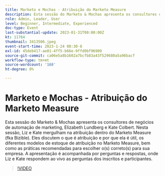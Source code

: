 ```yaml
---
title: Marketo e Mochas - Atribuição do Marketo Measure
description: Esta sessão do Marketo & Mochas apresenta os consultores de negócios de automação de marketing, Elizabeth Lundberg e Kate Colbert. Nesta sessão, Liz e Kate mergulham na atribuição dentro do Marketo Measure (fka Bizible). Eles discutem o que é atribuição e por que ela é útil, os diferentes modelos de estoque de atribuição no Marketo Measure, bem como as práticas recomendadas para escolher o(s) correto(s) para sua empresa. A apresentação é acompanhada por perguntas e respostas, onde Liz e Kate respondem ao vivo as perguntas dos inscritos e participantes.
role: Admin, Leader, User
level: Beginner, Intermediate, Experienced
doc-type: Event
last-substantial-update: 2023-01-31T00:00:00Z
kt: 11764
thumbnail: 3413506.jpeg
event-start-time: 2023-1-24 08:30-8
exl-id: 45deb417-ae01-4ff5-b66e-9ffd0bf96909
source-git-commit: ca06e5a8b1602a7bcfb83a43f529680a5a96bacf
workflow-type: tm+mt
source-wordcount: '168'
ht-degree: 0%

---
```


# Marketo e Mochas - Atribuição do Marketo Measure

Esta sessão do Marketo &amp; Mochas apresenta os consultores de negócios de automação de marketing, Elizabeth Lundberg e Kate Colbert. Nesta sessão, Liz e Kate mergulham na atribuição dentro do Marketo Measure (fka Bizible). Eles discutem o que é atribuição e por que ela é útil, os diferentes modelos de estoque de atribuição no Marketo Measure, bem como as práticas recomendadas para escolher o(s) correto(s) para sua empresa. A apresentação é acompanhada por perguntas e respostas, onde Liz e Kate respondem ao vivo as perguntas dos inscritos e participantes.

>[!VIDEO](https://video.tv.adobe.com/v/3413506/?quality=12&learn=on)
